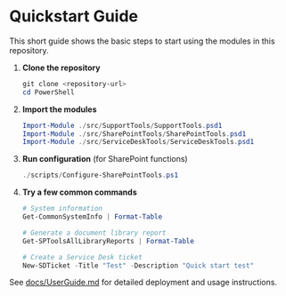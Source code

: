 # Quickstart Guide

This short guide shows the basic steps to start using the modules in this repository.

1. **Clone the repository**
   ```powershell
   git clone <repository-url>
   cd PowerShell
   ```
2. **Import the modules**
   ```powershell
   Import-Module ./src/SupportTools/SupportTools.psd1
   Import-Module ./src/SharePointTools/SharePointTools.psd1
   Import-Module ./src/ServiceDeskTools/ServiceDeskTools.psd1
   ```
3. **Run configuration** (for SharePoint functions)
   ```powershell
   ./scripts/Configure-SharePointTools.ps1
   ```
4. **Try a few common commands**
   ```powershell
   # System information
   Get-CommonSystemInfo | Format-Table

   # Generate a document library report
   Get-SPToolsAllLibraryReports | Format-Table

   # Create a Service Desk ticket
   New-SDTicket -Title "Test" -Description "Quick start test"
   ```

See [docs/UserGuide.md](UserGuide.md) for detailed deployment and usage instructions.
